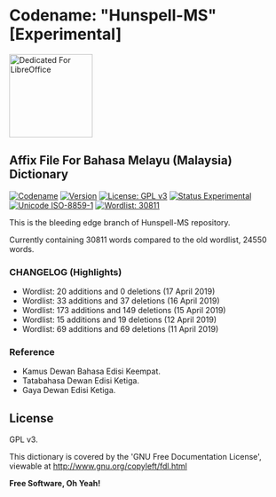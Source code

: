 # Codename: "Hunspell-MS" [Experimental]

<div align="left"><img src="https://i2.wp.com/the-digital-reader.com/wp-content/uploads/2018/02/lo60icon.png?ssl=1" alt="Dedicated For LibreOffice" title="Dedicated For LibreOffice" height="150" /></div>

## Affix File For Bahasa Melayu (Malaysia) Dictionary

[![Codename](https://img.shields.io/badge/Codename-Hunspell--MS-black.svg?longCache=true)](https://academic.syafiqhadzir.com/en-MY/research/) [![Version](https://img.shields.io/badge/Version-2.4e-yellowgreen.svg?longCache=true)](https://github.com/SyafiqHadzir/hunspell-ms/tree/experimental/Release) [![License: GPL v3](https://img.shields.io/badge/License-GPL%20v3-blue.svg?longCache=true)](https://www.gnu.org/licenses/gpl-3.0) [![Status Experimental](https://img.shields.io/badge/Status-Experimental-black.svg?longCache=true)](https://github.com/SyafiqHadzir/hunspell-ms/releases) [![Unicode ISO-8859-1](https://img.shields.io/badge/Unicode-ISO--8859--1-green.svg?longCache=true)](https://www.iso.org/standard/28245.html) [![Wordlist: 30811](https://img.shields.io/badge/Wordlist-30811%20words-green.svg?longCache=true)](https://github.com/SyafiqHadzir/Hunspell-MS/blob/experimental/ms_MY.dic)

This is the bleeding edge branch of Hunspell-MS repository.

Currently containing 30811 words compared to the old wordlist, 24550 words.

### CHANGELOG (Highlights)

* Wordlist: 20 additions and 0 deletions (17 April 2019)
* Wordlist: 33 additions and 37 deletions (16 April 2019)
* Wordlist: 173 additions and 149 deletions (15 April 2019)
* Wordlist: 15 additions and 19 deletions (12 April 2019)
* Wordlist: 69 additions and 69 deletions (11 April 2019)

### Reference

* Kamus Dewan Bahasa Edisi Keempat.
* Tatabahasa Dewan Edisi Ketiga.
* Gaya Dewan Edisi Ketiga.

License
----

GPL v3.

This dictionary is covered by the 'GNU Free Documentation License', viewable at http://www.gnu.org/copyleft/fdl.html 

**Free Software, Oh Yeah!**

